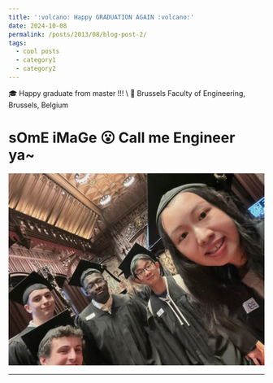 ```yaml
---
title: ':volcano: Happy GRADUATION AGAIN :volcano:'
date: 2024-10-08
permalink: /posts/2013/08/blog-post-2/
tags:
  - cool posts
  - category1
  - category2
---
```


:mortar_board: Happy graduate from master !!! \\
:round_pushpin: Brussels Faculty of Engineering, Brussels, Belgium

sOmE iMaGe
:open_mouth: Call me Engineer ya~
======

<img src='/images/bruface_graduate.png'>




------
